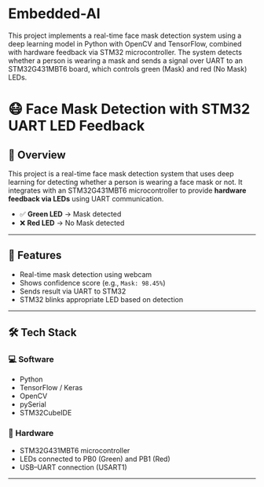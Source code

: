 # Embedded-AI
This project implements a real-time face mask detection system using a deep learning model in Python with OpenCV and TensorFlow, combined with hardware feedback via STM32 microcontroller. The system detects whether a person is wearing a mask and sends a signal over UART to an STM32G431MBT6 board, which controls green (Mask) and red (No Mask) LEDs.
# 😷 Face Mask Detection with STM32 UART LED Feedback

## 📌 Overview
This project is a real-time face mask detection system that uses deep learning for detecting whether a person is wearing a face mask or not. It integrates with an STM32G431MBT6 microcontroller to provide **hardware feedback via LEDs** using UART communication.

- ✅ **Green LED** → Mask detected  
- ❌ **Red LED** → No Mask detected

---

## 🧠 Features
- Real-time mask detection using webcam
- Shows confidence score (e.g., `Mask: 98.45%`)
- Sends result via UART to STM32
- STM32 blinks appropriate LED based on detection

---

## 🛠 Tech Stack

### 💻 Software
- Python
- TensorFlow / Keras
- OpenCV
- pySerial
- STM32CubeIDE

### 🔧 Hardware
- STM32G431MBT6 microcontroller
- LEDs connected to PB0 (Green) and PB1 (Red)
- USB–UART connection (USART1)

---
